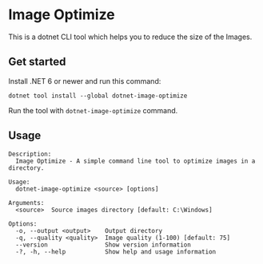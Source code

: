 # Image Optimize

This is a dotnet CLI tool which helps you to reduce the size of the Images.

## Get started
Install .NET 6 or newer and run this command:

`dotnet tool install --global dotnet-image-optimize`

Run the tool with `dotnet-image-optimize` command.

## Usage

```
Description:
  Image Optimize - A simple command line tool to optimize images in a directory.

Usage:
  dotnet-image-optimize <source> [options]

Arguments:
  <source>  Source images directory [default: C:\Windows]

Options:
  -o, --output <output>    Output directory
  -q, --quality <quality>  Image quality (1-100) [default: 75]
  --version                Show version information
  -?, -h, --help           Show help and usage information
```